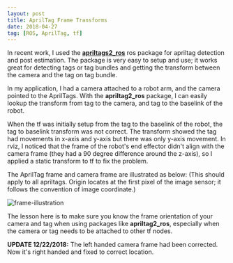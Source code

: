 ```yaml
---
layout: post
title: AprilTag Frame Transforms
date: 2018-04-27
tag: [ROS, AprilTag, tf]
---
```


In recent work, I used the [**apriltags2_ros**](https://github.com/dmalyuta/apriltags2_ros) ros package for apriltag detection and post estimation. The package is very easy to setup and use; it works great for detecting tags or tag bundles and getting the transform between the camera and the tag on tag bundle.

In my application, I had a camera attached to a robot arm, and the camera pointed to the AprilTags. With the **apriltag2_ros** package, I can easily lookup the transform from tag to the camera, and tag to the baselink of the robot.

When the tf was initially setup from the tag to the baselink of the robot, the tag to baselink transform was not correct. The transform showed the tag had movements in x-axis and y-axis but there was only y-axis movement. In rviz, I noticed that the frame of the robot's end effector didn't align with the camera frame (they had a 90 degree difference around the z-axis), so I applied a static transform to tf to fix the problem.

The AprilTag frame and camera frame are illustrated as below:
(This should apply to all apriltags. Origin locates at the first pixel of the image sensor; it follows the convention of image coordinate.)

![frame-illustration]({{site.url}}/assets/img/post/2018-04-27-april-tag.png)

The lesson here is to make sure you know the frame orientation of your camera and tag when using packages like **apriltag2_ros**, especially when the camera or tag needs to be attached to other tf nodes.

**UPDATE 12/22/2018:**
The left handed camera frame had been corrected. Now it's right handed and fixed to correct location.